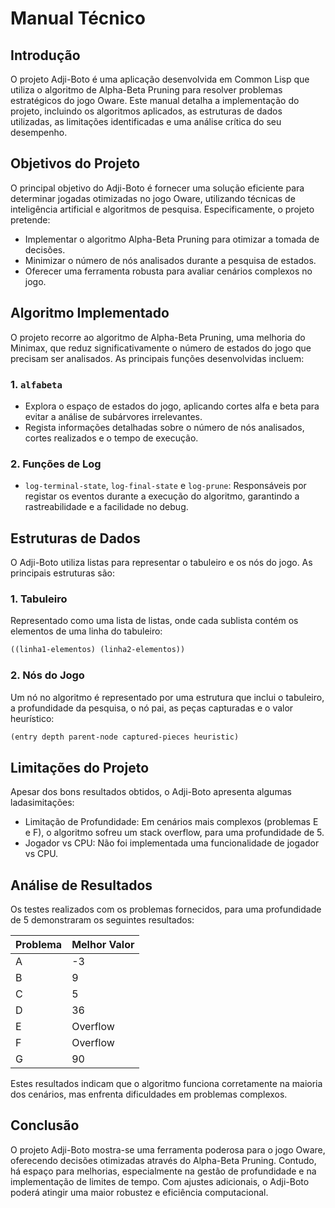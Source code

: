 # Manual Técnico

## Introdução
O projeto Adji-Boto é uma aplicação desenvolvida em Common Lisp que utiliza o algoritmo de Alpha-Beta Pruning para resolver problemas estratégicos do jogo Oware. Este manual detalha a implementação do projeto, incluindo os algoritmos aplicados, as estruturas de dados utilizadas, as limitações identificadas e uma análise crítica do seu desempenho.

## Objetivos do Projeto
O principal objetivo do Adji-Boto é fornecer uma solução eficiente para determinar jogadas otimizadas no jogo Oware, utilizando técnicas de inteligência artificial e algoritmos de pesquisa. Especificamente, o projeto pretende:
- Implementar o algoritmo Alpha-Beta Pruning para otimizar a tomada de decisões.
- Minimizar o número de nós analisados durante a pesquisa de estados.
- Oferecer uma ferramenta robusta para avaliar cenários complexos no jogo.

## Algoritmo Implementado
O projeto recorre ao algoritmo de Alpha-Beta Pruning, uma melhoria do Minimax, que reduz significativamente o número de estados do jogo que precisam ser analisados. As principais funções desenvolvidas incluem:

### 1. `alfabeta`
- Explora o espaço de estados do jogo, aplicando cortes alfa e beta para evitar a análise de subárvores irrelevantes.
- Regista informações detalhadas sobre o número de nós analisados, cortes realizados e o tempo de execução.

### 2. Funções de Log
- `log-terminal-state`, `log-final-state` e `log-prune`: Responsáveis por registar os eventos durante a execução do algoritmo, garantindo a rastreabilidade e a facilidade no debug.

## Estruturas de Dados
O Adji-Boto utiliza listas para representar o tabuleiro e os nós do jogo. As principais estruturas são:

### 1. Tabuleiro
Representado como uma lista de listas, onde cada sublista contém os elementos de uma linha do tabuleiro:
```lisp
((linha1-elementos) (linha2-elementos))
```

### 2. Nós do Jogo
Um nó no algoritmo é representado por uma estrutura que inclui o tabuleiro, a profundidade da pesquisa, o nó pai, as peças capturadas e o valor heurístico:
```lisp
(entry depth parent-node captured-pieces heuristic)
```

## Limitações do Projeto
Apesar dos bons resultados obtidos, o Adji-Boto apresenta algumas ladasimitações:
- Limitação de Profundidade: Em cenários mais complexos (problemas E e F), o algoritmo sofreu um stack overflow, para uma profundidade de 5.
- Jogador vs CPU: Não foi implementada uma funcionalidade de jogador vs CPU.

## Análise de Resultados
Os testes realizados com os problemas fornecidos, para uma profundidade de 5 demonstraram os seguintes resultados:

| Problema | Melhor Valor |
|----------|---------------|
| A        | -3            |
| B        | 9             |
| C        | 5             |
| D        | 36            |
| E        | Overflow      |
| F        | Overflow      |
| G        | 90            |

Estes resultados indicam que o algoritmo funciona corretamente na maioria dos cenários, mas enfrenta dificuldades em problemas complexos.

## Conclusão
O projeto Adji-Boto mostra-se uma ferramenta poderosa para o jogo Oware, oferecendo decisões otimizadas através do Alpha-Beta Pruning. Contudo, há espaço para melhorias, especialmente na gestão de profundidade e na implementação de limites de tempo. Com ajustes adicionais, o Adji-Boto poderá atingir uma maior robustez e eficiência computacional.

